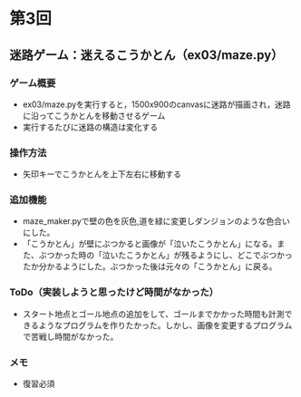 # 第3回
## 迷路ゲーム：迷えるこうかとん（ex03/maze.py）
### ゲーム概要
- ex03/maze.pyを実行すると，1500x900のcanvasに迷路が描画され，迷路に沿ってこうかとんを移動させるゲーム
- 実行するたびに迷路の構造は変化する
### 操作方法
- 矢印キーでこうかとんを上下左右に移動する
### 追加機能
- maze_maker.pyで壁の色を灰色,道を緑に変更しダンジョンのような色合いにした。
- 「こうかとん」が壁にぶつかると画像が「泣いたこうかとん」になる。また、ぶつかった時の「泣いたこうかとん」が残るようにし、どこでぶつかったか分かるようにした。ぶつかった後は元々の「こうかとん」に戻る。
### ToDo（実装しようと思ったけど時間がなかった）
- スタート地点とゴール地点の追加をして、ゴールまでかかった時間も計測できるようなプログラムを作りたかった。しかし、画像を変更するプログラムで苦戦し時間がなかった。
### メモ
- 復習必須